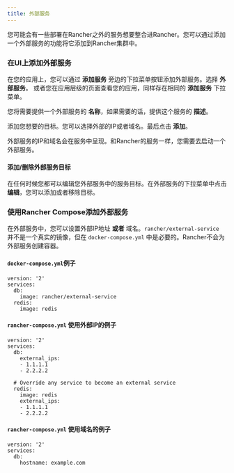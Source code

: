 ```yaml
---
title: 外部服务
---
```


您可能会有一些部署在Rancher之外的服务想要整合进Rancher。您可以通过添加一个外部服务的功能将它添加到Rancher集群中。

### 在UI上添加外部服务

在您的应用上，您可以通过 **添加服务** 旁边的下拉菜单按钮添加外部服务。选择 **外部服务**。 或者您在应用层级的页面查看您的应用，同样存在相同的 **添加服务** 下拉菜单。

您将需要提供一个外部服务的 **名称**，如果需要的话，提供这个服务的 **描述**。

添加您想要的目标。您可以选择外部的IP或者域名。最后点击 **添加**。

外部服务的IP和域名会在服务中呈现。和Rancher的服务一样，您需要去启动一个外部服务。

#### 添加/删除外部服务目标

在任何时候您都可以编辑您外部服务中的服务目标。在外部服务的下拉菜单中点击 **编辑**，您可以添加或者移除目标。

### 使用Rancher Compose添加外部服务

在外部服务中，您可以设置外部IP地址 **或者** 域名。`rancher/external-service` 并不是一个真实的镜像，但在 `docker-compose.yml` 中是必要的。Rancher不会为外部服务创建容器。

#### `docker-compose.yml`例子

```
version: '2'
services:
  db:
    image: rancher/external-service
  redis:
    image: redis
```

#### `rancher-compose.yml` 使用外部IP的例子

```
version: '2'
services:
  db:
    external_ips:
    - 1.1.1.1
    - 2.2.2.2

  # Override any service to become an external service
  redis:
    image: redis
    external_ips:
    - 1.1.1.1
    - 2.2.2.2
```

#### `rancher-compose.yml` 使用域名的例子

```
version: '2'
services:
  db:
    hostname: example.com
```
